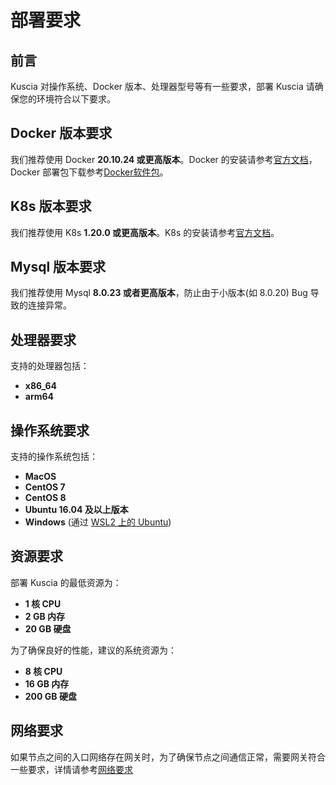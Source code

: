 # 部署要求

## 前言
Kuscia 对操作系统、Docker 版本、处理器型号等有一些要求，部署 Kuscia 请确保您的环境符合以下要求。

## Docker 版本要求
我们推荐使用 Docker **20.10.24 或更高版本**。Docker 的安装请参考[官方文档](https://docs.docker.com/engine/install/)，Docker 部署包下载参考[Docker软件包](https://download.docker.com/linux/centos/7/x86_64/stable/Packages/)。

## K8s 版本要求
我们推荐使用 K8s **1.20.0 或更高版本**。K8s 的安装请参考[官方文档](https://kubernetes.io/docs/setup/production-environment/tools/kubeadm/install-kubeadm/)。

## Mysql 版本要求
我们推荐使用 Mysql **8.0.23 或者更高版本**，防止由于小版本(如 8.0.20) Bug 导致的连接异常。

## 处理器要求
支持的处理器包括：
- **x86_64**
- **arm64**

## 操作系统要求
支持的操作系统包括：
- **MacOS**
- **CentOS 7**
- **CentOS 8**
- **Ubuntu 16.04 及以上版本**
- **Windows** (通过 [WSL2 上的 Ubuntu](https://docs.microsoft.com/en-us/windows/wsl/install-win10))

## 资源要求
部署 Kuscia 的最低资源为：
- **1 核 CPU**
- **2 GB 内存**
- **20 GB 硬盘**

为了确保良好的性能，建议的系统资源为：
- **8 核 CPU**
- **16 GB 内存**
- **200 GB 硬盘**

## 网络要求

如果节点之间的入口网络存在网关时，为了确保节点之间通信正常，需要网关符合一些要求，详情请参考[网络要求](./networkrequirements.md)